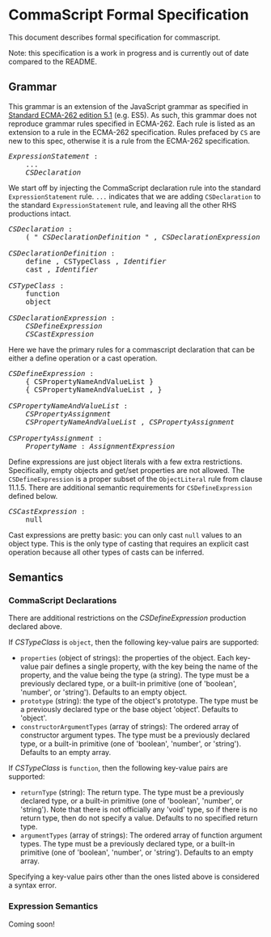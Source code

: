 CommaScript Formal Specification
================================

This document describes formal specification for commascript.

Note: this specification is a work in progress and is currently out of date compared to the README.

## Grammar

This grammar is an extension of the JavaScript grammar as specified in [Standard ECMA-262 edition 5.1](http://www.ecma-international.org/publications/standards/Ecma-262.htm) (e.g. ES5). As such, this grammar does not reproduce grammar rules specified in ECMA-262. Each rule is listed as an extension to a rule in the ECMA-262 specification. Rules prefaced by ```CS``` are new to this spec, otherwise it is a rule from the ECMA-262 specification.

<pre>
<em>ExpressionStatement</em> :
    ...
    <em>CSDeclaration</em>
</pre>
We start off by injecting the CommaScript declaration rule into the standard ```ExpressionStatement``` rule. ```...``` indicates that we are adding ```CSDeclaration``` to the standard ```ExpressionStatement``` rule, and leaving all the other RHS productions intact.

<pre>
<em>CSDeclaration</em> :
    ( " <em>CSDeclarationDefinition</em> " , <em>CSDeclarationExpression</em> )

<em>CSDeclarationDefinition</em> :
    define , CSTypeClass , <em>Identifier</em>
    cast , <em>Identifier</em>

<em>CSTypeClass</em> :
    function
    object

<em>CSDeclarationExpression</em> :
    <em>CSDefineExpression</em>
    <em>CSCastExpression</em>
</pre>
Here we have the primary rules for a commascript declaration that can be either a define operation or a cast operation.

<pre>
<em>CSDefineExpression</em> :
    { CSPropertyNameAndValueList }
    { CSPropertyNameAndValueList , }

<em>CSPropertyNameAndValueList</em> :
    <em>CSPropertyAssignment</em>
    <em>CSPropertyNameAndValueList</em> , <em>CSPropertyAssignment</em>

<em>CSPropertyAssignment</em> :
    <em>PropertyName</em> : <em>AssignmentExpression</em>
</pre>
Define expressions are just object literals with a few extra restrictions. Specifically, empty objects and get/set properties are not allowed. The ```CSDefineExpression``` is a proper subset of the ```ObjectLiteral``` rule from clause 11.1.5. There are additional semantic requirements for ```CSDefineExpression``` defined below.

<pre>
<em>CSCastExpression</em> :
    null
</pre>
Cast expressions are pretty basic: you can only cast ```null``` values to an object type. This is the only type of casting that requires an explicit cast operation because all other types of casts can be inferred.

## Semantics

### CommaScript Declarations

There are additional restrictions on the _CSDefineExpression_ production declared above.

If _CSTypeClass_ is ```object```, then the following key-value pairs are supported:

* ```properties``` (object of strings): the properties of the object. Each key-value pair defines a single property, with the key being the name of the property, and the value being the type (a string). The type must be a previously declared type, or a built-in primitive (one of 'boolean', 'number', or 'string'). Defaults to an empty object.
* ```prototype``` (string): the type of the object's prototype. The type must be a previously declared type or the base object 'object'. Defaults to 'object'.
* ```constructorArgumentTypes``` (array of strings): The ordered array of constructor argument types. The type must be a previously declared type, or a built-in primitive (one of 'boolean', 'number', or 'string'). Defaults to an empty array.

If _CSTypeClass_ is ```function```, then the following key-value pairs are supported:
* ```returnType``` (string): The return type. The type must be a previously declared type, or a built-in primitive (one of 'boolean', 'number', or 'string'). Note that there is not officially any 'void' type, so if there is no return type, then do not specify a value. Defaults to no specified return type.
* ```argumentTypes``` (array of strings): The ordered array of function argument types. The type must be a previously declared type, or a built-in primitive (one of 'boolean', 'number', or 'string'). Defaults to an empty array.

Specifying a key-value pairs other than the ones listed above is considered a syntax error.

### Expression Semantics

Coming soon!